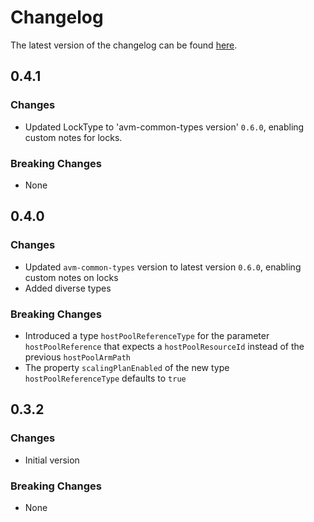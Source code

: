 # Changelog

The latest version of the changelog can be found [here](https://github.com/Azure/bicep-registry-modules/blob/main/avm/res/desktop-virtualization/scaling-plan/CHANGELOG.md).

## 0.4.1

### Changes

- Updated LockType to 'avm-common-types version' `0.6.0`, enabling custom notes for locks.

### Breaking Changes

- None

## 0.4.0

### Changes

- Updated `avm-common-types` version to latest version `0.6.0`, enabling custom notes on locks
- Added diverse types

### Breaking Changes

- Introduced a type `hostPoolReferenceType` for the parameter `hostPoolReference` that expects a `hostPoolResourceId` instead of the previous `hostPoolArmPath`
- The property `scalingPlanEnabled` of the new type `hostPoolReferenceType` defaults to `true`

## 0.3.2

### Changes

- Initial version

### Breaking Changes

- None
